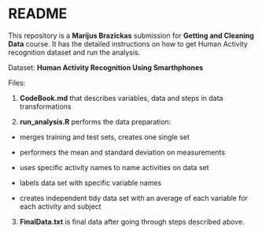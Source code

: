 

# README

This repository is a __Marijus Brazickas__ submission for __Getting and Cleaning Data__ course. It has the detailed instructions on how to get Human Activity recognition dataset and run the analysis.

Dataset: __Human Activity Recognition Using Smarthphones__

Files:

1.  __CodeBook.md__ that describes variables, data and steps in data transformations

2. __run_analysis.R__ performs the data preparation:

  - merges training and test sets, creates one single set

  - performers the mean and standard deviation on measurements

  - uses specific activity names to name activities on data set

  - labels data set with specific variable names

  - creates independent tidy data set with an average of each variable for each activity and subject

3. __FinalData.txt__ is final data after going through steps described above.